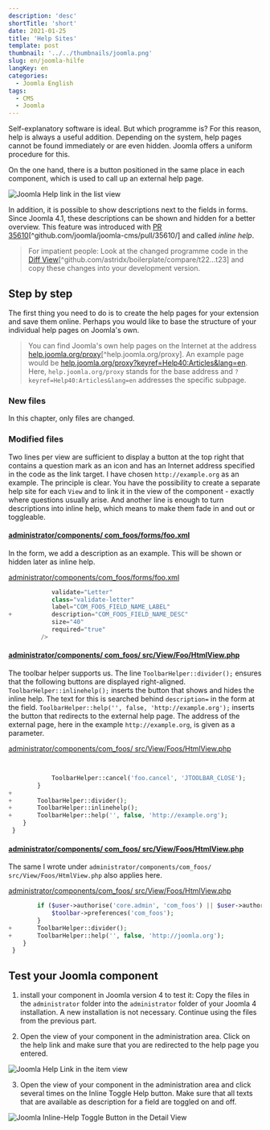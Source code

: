 ```yaml
---
description: 'desc'
shortTitle: 'short'
date: 2021-01-25
title: 'Help Sites'
template: post
thumbnail: '../../thumbnails/joomla.png'
slug: en/joomla-hilfe
langKey: en
categories:
  - Joomla English
tags:
  - CMS
  - Joomla
---
```


Self-explanatory software is ideal. But which programme is? For this reason, help is always a useful addition. Depending on the system, help pages cannot be found immediately or are even hidden. Joomla offers a uniform procedure for this.<!-- \index{Help Site} -->

On the one hand, there is a button positioned in the same place in each component, which is used to call up an external help page.

![Joomla Help link in the list view](/images/j4x27x1.png)

In addition, it is possible to show descriptions next to the fields in forms. Since Joomla 4.1, these descriptions can be shown and hidden for a better overview. This feature was introduced with [PR 35610](https://github.com/joomla/joomla-cms/pull/35610/)[^github.com/joomla/joomla-cms/pull/35610/] and called *inline help*. <!-- \index{inline help} -->

> For impatient people: Look at the changed programme code in the [Diff View](https://github.com/astridx/boilerplate/compare/t22...t23)[^github.com/astridx/boilerplate/compare/t22...t23] and copy these changes into your development version.

## Step by step

The first thing you need to do is to create the help pages for your extension and save them online. Perhaps you would like to base the structure of your individual help pages on Joomla's own.

> You can find Joomla's own help pages on the Internet at the address [help.joomla.org/proxy](https://help.joomla.org/proxy)[^help.joomla.org/proxy]. An example page would be [help.joomla.org/proxy?keyref=Help40:Articles&lang=en](https://help.joomla.org/proxy?keyref=Help40:Articles&lang=en). Here, `help.joomla.org/proxy` stands for the base address and `?keyref=Help40:Articles&lang=en` addresses the specific subpage.

### New files

In this chapter, only files are changed.

### Modified files

Two lines per view are sufficient to display a button at the top right that contains a question mark as an icon and has an Internet address specified in the code as the link target. I have chosen `http://example.org` as an example. The principle is clear. You have the possibility to create a separate help site for each `View` and to link it in the view of the component - exactly where questions usually arise. 
And another line is enough to turn descriptions into inline help, which means to make them fade in and out or toggleable.

<!-- prettier-ignore -->
#### [administrator/components/ com\_foos/forms/foo.xml](https://github.com/astridx/boilerplate/blob/t23/src/administrator/components/com_foos/forms/foo.xml)

In the form, we add a description as an example. This will be shown or hidden later as inline help.

[administrator/components/com_foos/forms/foo.xml](https://github.com/astridx/boilerplate/blob/t23/src/administrator/components/com_foos/forms/foo.xml)

```php {diff}
 			validate="Letter"
 			class="validate-letter"
 			label="COM_FOOS_FIELD_NAME_LABEL"
+			description="COM_FOOS_FIELD_NAME_DESC"
 			size="40"
 			required="true"
 		 />
```

<!-- prettier-ignore -->
#### [administrator/components/ com\_foos/ src/View/Foo/HtmlView.php](https://github.com/astridx/boilerplate/blob/t23/src/administrator/components/com_foos/src/View/Foo/HtmlView.php)

The toolbar helper supports us. The line `ToolbarHelper::divider();` ensures that the following buttons are displayed right-aligned. `ToolbarHelper::inlinehelp();` inserts the button that shows and hides the inline help. The text for this is searched behind `description=` in the form at the field. `ToolbarHelper::help('', false, 'http://example.org');` inserts the button that redirects to the external help page. The address of the external page, here in the example `http://example.org`, is given as a parameter.

[administrator/components/com_foos/ src/View/Foos/HtmlView.php](https://github.com/astridx/boilerplate/blob/t23/src/administrator/components/com_foos/src/View/Foo/HtmlView.php)

```php {diff}

 
 			ToolbarHelper::cancel('foo.cancel', 'JTOOLBAR_CLOSE');
 		}
+
+		ToolbarHelper::divider();
+		ToolbarHelper::inlinehelp();
+		ToolbarHelper::help('', false, 'http://example.org');
 	}
 }

```

<!-- prettier-ignore -->
#### [administrator/components/ com\_foos/ src/View/Foos/HtmlView.php](https://github.com/astridx/boilerplate/blob/t23/src/administrator/components/com_foos/src/View/Foos/HtmlView.php)

The same I wrote under `administrator/components/com_foos/ src/View/Foos/HtmlView.php` also applies here.

[administrator/components/com_foos/ src/View/Foos/HtmlView.php](https://github.com/astridx/boilerplate/blob/t23/src/administrator/components/com_foos/src/View/Foos/HtmlView.php)

```php {diff}
 		if ($user->authorise('core.admin', 'com_foos') || $user->authorise('core.options', 'com_foos')) {
 			$toolbar->preferences('com_foos');
 		}
+		ToolbarHelper::divider();
+		ToolbarHelper::help('', false, 'http://joomla.org');
 	}
 }

```

## Test your Joomla component

1. install your component in Joomla version 4 to test it: Copy the files in the `administrator` folder into the `administrator` folder of your Joomla 4 installation. A new installation is not necessary. Continue using the files from the previous part.

2. Open the view of your component in the administration area. Click on the help link and make sure that you are redirected to the help page you entered.

![Joomla Help Link in the item view](/images/j4x27x2.png)

3. Open the view of your component in the administration area and click several times on the Inline Toggle Help button. Make sure that all texts that are available as description for a field are toggled on and off.

![Joomla Inline-Help Toggle Button in the Detail View](/images/j4x27x3.png)
<img src="https://vg08.met.vgwort.de/na/3e4cb448b8ab47f480890c213b3c2ba7" width="1" height="1" alt="">

